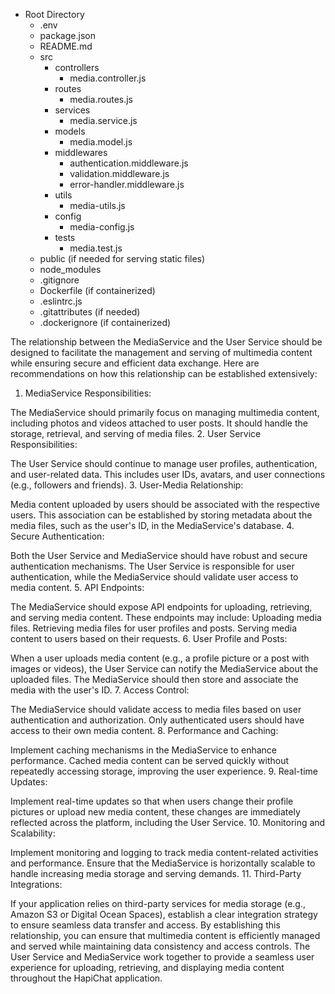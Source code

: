 - Root Directory
  - .env
  - package.json
  - README.md
  - src
    - controllers
      - media.controller.js
    - routes
      - media.routes.js
    - services
      - media.service.js
    - models
      - media.model.js
    - middlewares
      - authentication.middleware.js
      - validation.middleware.js
      - error-handler.middleware.js
    - utils
      - media-utils.js
    - config
      - media-config.js
    - tests
      - media.test.js
  - public (if needed for serving static files)
  - node_modules
  - .gitignore
  - Dockerfile (if containerized)
  - .eslintrc.js
  - .gitattributes (if needed)
  - .dockerignore (if containerized)




The relationship between the MediaService and the User Service should be designed to facilitate the management and serving of multimedia content while ensuring secure and efficient data exchange. Here are recommendations on how this relationship can be established extensively:

1. MediaService Responsibilities:

The MediaService should primarily focus on managing multimedia content, including photos and videos attached to user posts. It should handle the storage, retrieval, and serving of media files.
2. User Service Responsibilities:

The User Service should continue to manage user profiles, authentication, and user-related data. This includes user IDs, avatars, and user connections (e.g., followers and friends).
3. User-Media Relationship:

Media content uploaded by users should be associated with the respective users. This association can be established by storing metadata about the media files, such as the user's ID, in the MediaService's database.
4. Secure Authentication:

Both the User Service and MediaService should have robust and secure authentication mechanisms. The User Service is responsible for user authentication, while the MediaService should validate user access to media content.
5. API Endpoints:

The MediaService should expose API endpoints for uploading, retrieving, and serving media content. These endpoints may include:
Uploading media files.
Retrieving media files for user profiles and posts.
Serving media content to users based on their requests.
6. User Profile and Posts:

When a user uploads media content (e.g., a profile picture or a post with images or videos), the User Service can notify the MediaService about the uploaded files. The MediaService should then store and associate the media with the user's ID.
7. Access Control:

The MediaService should validate access to media files based on user authentication and authorization. Only authenticated users should have access to their own media content.
8. Performance and Caching:

Implement caching mechanisms in the MediaService to enhance performance. Cached media content can be served quickly without repeatedly accessing storage, improving the user experience.
9. Real-time Updates:

Implement real-time updates so that when users change their profile pictures or upload new media content, these changes are immediately reflected across the platform, including the User Service.
10. Monitoring and Scalability:

Implement monitoring and logging to track media content-related activities and performance.
Ensure that the MediaService is horizontally scalable to handle increasing media storage and serving demands.
11. Third-Party Integrations:

If your application relies on third-party services for media storage (e.g., Amazon S3 or Digital Ocean Spaces), establish a clear integration strategy to ensure seamless data transfer and access.
By establishing this relationship, you can ensure that multimedia content is efficiently managed and served while maintaining data consistency and access controls. The User Service and MediaService work together to provide a seamless user experience for uploading, retrieving, and displaying media content throughout the HapiChat application.